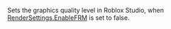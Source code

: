 Sets the graphics quality level in Roblox Studio, when
[RenderSettings.EnableFRM](https://create.roblox.com/docs/reference/engine/classes/RenderSettings#EnableFRM) is set to false.